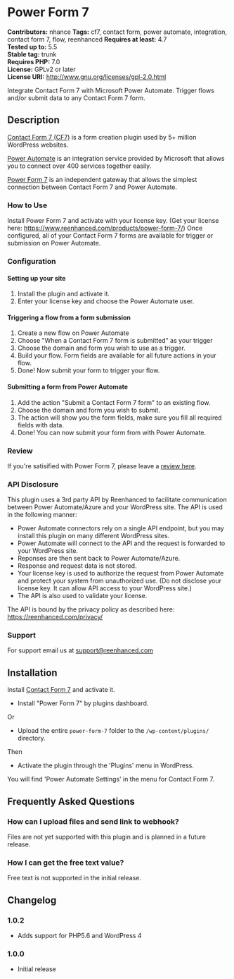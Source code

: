 # Power Form 7 #
**Contributors:** nhance
**Tags:** cf7, contact form, power automate, integration, contact form 7, flow, reenhanced
**Requires at least:** 4.7  
**Tested up to:** 5.5  
**Stable tag:** trunk  
**Requires PHP:** 7.0  
**License:** GPLv2 or later  
**License URI:** http://www.gnu.org/licenses/gpl-2.0.html  

Integrate Contact Form 7 with Microsoft Power Automate. Trigger flows and/or submit data to any Contact Form 7 form.

## Description ##

[Contact Form 7 (CF7)](https://wordpress.org/plugins/contact-form-7/) is a form creation plugin used by 5+ million WordPress websites.

[Power Automate](https://flow.microsoft.com/) is an integration service provided by Microsoft that allows you to connect over 400 services together easily.

[Power Form 7](https://www.powerform7.com/) is an independent gateway that allows the simplest connection between Contact Form 7 and Power Automate.

### How to Use ###

Install Power Form 7 and activate with your license key. (Get your license here: https://www.reenhanced.com/products/power-form-7/) Once configured, all of your Contact Form 7 forms are available for trigger or submission on Power Automate.

### Configuration ###

#### Setting up your site

1. Install the plugin and activate it.
1. Enter your license key and choose the Power Automate user.

#### Triggering a flow from a form submission

1. Create a new flow on Power Automate
1. Choose "When a Contact Form 7 form is submitted" as your trigger
1. Choose the domain and form you wish to use as a trigger.
1. Build your flow. Form fields are available for all future actions in your flow.
1. Done! Now submit your form to trigger your flow.

#### Submitting a form from Power Automate

1. Add the action "Submit a Contact Form 7 form" to an existing flow.
1. Choose the domain and form you wish to submit.
1. The action will show you the form fields, make sure you fill all required fields with data.
1. Done! You can now submit your form from with Power Automate.

### Review ###

If you're satisified with Power Form 7, please leave a [review here](https://wordpress.org/support/plugin/power-form-7/reviews/).

### API Disclosure ###

This plugin uses a 3rd party API by Reenhanced to facilitate communication between Power Automate/Azure and your WordPress site. The API is used in the following manner:

- Power Automate connectors rely on a single API endpoint, but you may install this plugin on many different WordPress sites.
- Power Automate will connect to the API and the request is forwarded to your WordPress site.
- Reponses are then sent back to Power Automate/Azure.
- Response and request data is not stored.
- Your license key is used to authorize the request from Power Automate and protect your system from unauthorized use. (Do not disclose your license key. It can allow API access to your WordPress site.)
- The API is also used to validate your license.

The API is bound by the privacy policy as described here: https://reenhanced.com/privacy/

### Support ###

For support email us at support@reenhanced.com

## Installation ##

Install [Contact Form 7](https://wordpress.org/plugins/contact-form-7/) and activate it.

* Install "Power Form 7" by plugins dashboard.

Or

* Upload the entire `power-form-7` folder to the `/wp-content/plugins/` directory.

Then

* Activate the plugin through the 'Plugins' menu in WordPress.

You will find 'Power Automate Settings' in the menu for Contact Form 7.

## Frequently Asked Questions ##

### How can I upload files and send link to webhook? ###

Files are not yet supported with this plugin and is planned in a future release.

### How I can get the free text value? ###

Free text is not supported in the initial release.

## Changelog ##

### 1.0.2 ###

* Adds support for PHP5.6 and WordPress 4

### 1.0.0 ###

* Initial release
